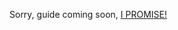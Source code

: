 Sorry, guide coming soon, [I PROMISE!](https://developer.mozilla.org/en-US/docs/Web/JavaScript/Guide/Using_promises)
